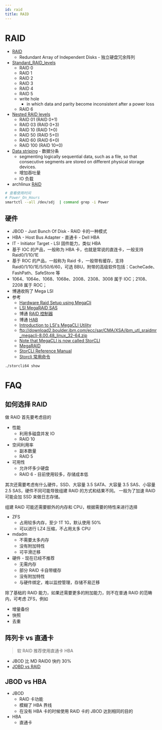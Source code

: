 ```yaml
---
id: raid
title: RAID
---
```


# RAID

- [RAID](https://en.wikipedia.org/wiki/RAID)
  - Redundant Array of Independent Disks - 独立硬盘冗余阵列
- [Standard_RAID_levels](https://en.wikipedia.org/wiki/Standard_RAID_levels)
  - RAID 0
  - RAID 1
  - RAID 2
  - RAID 3
  - RAID 4
  - RAID 5
  - write hole
    - in which data and parity become inconsistent after a power loss
  - RAID 6
- [Nested RAID levels](https://en.wikipedia.org/wiki/Nested_RAID_levels)
  - RAID 01 (RAID 0+1)
  - RAID 03 (RAID 0+3)
  - RAID 10 (RAID 1+0)
  - RAID 50 (RAID 5+0)
  - RAID 60 (RAID 6+0)
  - RAID 100 (RAID 10+0)
- [Data striping](https://en.wikipedia.org/wiki/Data_striping) - 数据分条
  - segmenting logically sequential data, such as a file, so that consecutive segments are stored on different physical storage devices.
  - 增加吞吐量
  - IO 负载
- archlinux [RAID](https://wiki.archlinux.org/index.php/RAID)

```bash
# 查看使用时间
# Power_On_Hours
smartctl --all /dev/sdj  | command grep -i Power
```

## 硬件

- JBOD - Just Bunch Of Disk - RAID 卡的一种模式
- HBA - Host Bus Adapter - 直通卡 - Dell HBA
- IT - Initiator Target - LSI 固件能力，类似 HBA
- 基于 IOC 的产品，一般称为 HBA 卡，也就是常说的直连卡，一般支持 Raid0/1/10/1E
- 基于 ROC 的产品，一般称为 Raid 卡，一般带有缓存，支持 Raid0/1/10/1E/5/50/6/60，可选 BBU，附带的高级软件包括：CacheCade、FashPath、SafeStore 等
- 1064、1064e、1068、1068e、2008、2308、3008 属于 IOC；2108、2208 属于 ROC；
- 博通收购了 Mega LSI
- 参考
  - [Hardware Raid Setup using MegaCli](https://raid.wiki.kernel.org/index.php/Hardware_Raid_Setup_using_MegaCli)
  - [LSI MegaRAID SAS](https://hwraid.le-vert.net/wiki/LSIMegaRAIDSAS)
  - 博通 [RAID 控制器](https://www.broadcom.com/products/storage/raid-controllers/)
  - 博通 [HAB](https://www.broadcom.com/products/storage/host-bus-adapters/)
  - [Introduction to LSI's MegaCLI Utility](https://www.cisco.com/c/en/us/support/docs/servers-unified-computing/ucs-c-series-rack-servers/115020-intro-lsi-megacli-00.html)
  - ftp://download2.boulder.ibm.com/ecc/sar/CMA/XSA/ibm_utl_sraidmr_megacli-8.00.48_linux_32-64.zip
  - [Note that MegaCLI is now called StorCLI](https://www.thomas-krenn.com/en/wiki/StorCLI)
  - [MegaRAID](https://www.thomas-krenn.com/en/download.html?product=12190)
  - [StorCLI Reference Manual](https://docs.broadcom.com/docs/12352476)
  - [Storcli 常用命令](http://blog.51cto.com/mofesi/1309251)

```bash
./storcli64 show
```

# FAQ

## 如何选择 RAID

做 RAID 首先要考虑目的

- 性能
  - 利用多磁盘并发 IO
  - RAID 10
- 空间利用率
  - 副本数量
  - RAID 5
- 可用性
  - 允许坏多少硬盘
  - RAID 6 - 目前使用较多，存储成本低

其次还需要考虑有什么硬件，SSD、大容量 3.5 SATA、大容量 3.5 SAS、小容量 2.5 SAS，硬件不同可能导致组建 RAID 的方式和结果不同。
一般为了加速 RAID 可能会加 SSD 来做日志存储。

组建 RAID 可能还需要额外的内存和 CPU，根据需要的特性来进行选择

- ZFS
  - 占用较多内存，至少 1T 1G，默认使用 50%
  - 可以进行 LZ4 压缩，不占用太多 CPU
- mdadm
  - 不需要太多内存
  - 没有附加特性
  - 可平滑迁移
- 硬件 - 现在已经不推荐
  - 无需内存
  - 部分 RAID 卡自带缓存
  - 没有附加特性
  - 与硬件绑定，难以监控管理，存储不易迁移

除了基础的 RAID 能力，如果还需要更多的附加能力，则不在普通 RAID 的范畴内，可考虑 ZFS，例如

- 增量备份
- 快照
- 去重

## 阵列卡 vs 直通卡

> 软 RAID 推荐使用直通卡 HBA

- JBOD 比 MD RAID0 快约 30%
- [JOBD vs RAID](https://tobert.github.io/post/2014-06-17-jbod-vs-raid.html)

## JBOD vs HBA

- JBOD
  - RAID 卡功能
  - 模糊了 HBA 界线
  - 在没有 HBA 卡的时候使用 RAID 卡的 JBOD 达到相同的目的
- HBA
  - 直通卡
